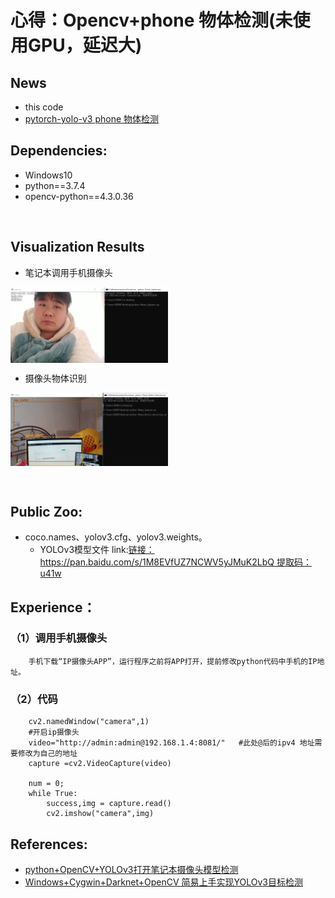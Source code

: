 # 心得：**Opencv+phone 物体检测(未使用GPU，延迟大)**

## News
* this code 
* [pytorch-yolo-v3 phone 物体检测](https://github.com/xiaoxiaokaiyan/New_Tensorflow_AE_VAE_FashionMnist_GAN_WGAN_Anime)


## Dependencies:
* Windows10
* python==3.7.4
* opencv-python==4.3.0.36
<br/>


## Visualization Results
* 笔记本调用手机摄像头
<img src="https://github.com/xiaoxiaokaiyan/New_Opencv_Phone_Object_Detection/blob/main/result1.PNG" width = 50% height =50%  div align=center />

* 摄像头物体识别
<img src="https://github.com/xiaoxiaokaiyan/New_Opencv_Phone_Object_Detection/blob/main/result2.PNG" width = 50% height =50%  div align=center />

&nbsp;
<br/>


## Public Zoo:
* coco.names、yolov3.cfg、yolov3.weights。
  * YOLOv3模型文件 link:[链接：https://pan.baidu.com/s/1M8EVfUZ7NCWV5yJMuK2LbQ 提取码：u41w](https://pan.baidu.com/s/1M8EVfUZ7NCWV5yJMuK2LbQ)
  

## Experience：
### （1）调用手机摄像头
```
    手机下载“IP摄像头APP”，运行程序之前将APP打开，提前修改python代码中手机的IP地址。
```
### （2）代码
```
    cv2.namedWindow("camera",1)
    #开启ip摄像头
    video="http://admin:admin@192.168.1.4:8081/"   #此处@后的ipv4 地址需要修改为自己的地址
    capture =cv2.VideoCapture(video)
 
    num = 0;
    while True:
        success,img = capture.read()
        cv2.imshow("camera",img)    

```  



## References:
* [python+OpenCV+YOLOv3打开笔记本摄像头模型检测](https://blog.csdn.net/weixin_43590290/article/details/100736307)
* [Windows+Cygwin+Darknet+OpenCV 简易上手实现YOLOv3目标检测](https://www.bilibili.com/video/BV1o54y1X7nk)
